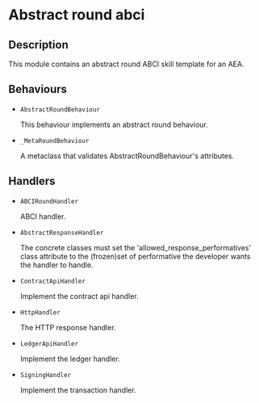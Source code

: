# Abstract round abci

## Description

This module contains an abstract round ABCI skill template for an AEA.

## Behaviours

* `AbstractRoundBehaviour`

   This behaviour implements an abstract round behaviour.

* `_MetaRoundBehaviour`

   A metaclass that validates AbstractRoundBehaviour's attributes.


## Handlers

* `ABCIRoundHandler`

   ABCI handler.

* `AbstractResponseHandler`

   The concrete classes must set the 'allowed_response_performatives'
    class attribute to the (frozen)set of performative the developer
    wants the handler to handle.

* `ContractApiHandler`

   Implement the contract api handler.

* `HttpHandler`

   The HTTP response handler.

* `LedgerApiHandler`

   Implement the ledger handler.

* `SigningHandler`

   Implement the transaction handler.


